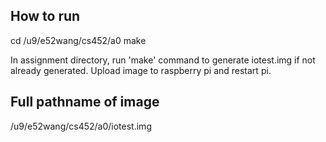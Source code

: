 ## How to run

cd /u9/e52wang/cs452/a0
make

In assignment directory, run 'make' command to generate iotest.img if not already generated. Upload image to raspberry pi and restart pi.

## Full pathname of image 

/u9/e52wang/cs452/a0/iotest.img